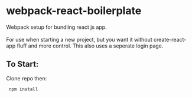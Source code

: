 # webpack-react-boilerplate
Webpack setup for bundling react js app.<br><br>
For use when starting a new project, but you want it without create-react-app fluff and more control. This also uses a seperate login page. 
## To Start:
Clone repo then:
```
 npm install
```
